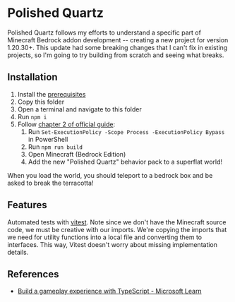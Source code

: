 # Polished Quartz

Polished Quartz follows my efforts to understand a specific part of Minecraft Bedrock addon development -- creating a new project for version 1.20.30+. This update had some breaking changes that I can't fix in existing projects, so I'm going to try building from scratch and seeing what breaks.

## Installation

1. Install the [prerequisites](https://learn.microsoft.com/en-us/minecraft/creator/documents/scriptinggettingstarted#prerequisites)
1. Copy this folder
1. Open a terminal and navigate to this folder
1. Run `npm i`
1. Follow [chapter 2 of official guide](https://learn.microsoft.com/en-us/minecraft/creator/documents/scriptinggettingstarted#chapter-2-lets-test-the-parts-of-our-project):
   1. Run `Set-ExecutionPolicy -Scope Process -ExecutionPolicy Bypass` in PowerShell
   1. Run `npm run build`
   1. Open Minecraft (Bedrock Edition)
   1. Add the new "Polished Quartz" behavior pack to a superflat world!

When you load the world, you should teleport to a bedrock box and be asked to break the terracotta!

## Features

Automated tests with [vitest](https://vitest.dev/). Note since we don't have the Minecraft source code, we must be creative with our imports. We're copying the imports that we need for utility functions into a local file and converting them to interfaces. This way, Vitest doesn't worry about missing implementation details.

## References

- [Build a gameplay experience with TypeScript - Microsoft Learn](https://learn.microsoft.com/en-us/minecraft/creator/documents/scriptinggettingstarted)
